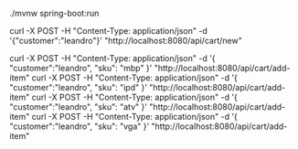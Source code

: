 

./mvnw spring-boot:run


curl -X POST -H "Content-Type: application/json" -d '{"customer":"leandro"}' "http://localhost:8080/api/cart/new"

curl -X POST -H "Content-Type: application/json" -d '{ "customer":"leandro", "sku": "mbp" }' "http://localhost:8080/api/cart/add-item"
curl -X POST -H "Content-Type: application/json" -d '{ "customer":"leandro", "sku": "ipd" }' "http://localhost:8080/api/cart/add-item"
curl -X POST -H "Content-Type: application/json" -d '{ "customer":"leandro", "sku": "atv" }' "http://localhost:8080/api/cart/add-item"
curl -X POST -H "Content-Type: application/json" -d '{ "customer":"leandro", "sku": "vga" }' "http://localhost:8080/api/cart/add-item"
